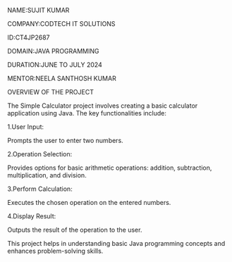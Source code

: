 NAME:SUJIT KUMAR

COMPANY:CODTECH IT SOLUTIONS

ID:CT4JP2687

DOMAIN:JAVA PROGRAMMING

DURATION:JUNE TO JULY 2024

MENTOR:NEELA SANTHOSH KUMAR

OVERVIEW OF THE PROJECT

The Simple Calculator project involves creating a basic calculator application using Java. The key functionalities include:

1.User Input:

Prompts the user to enter two numbers.

2.Operation Selection:

Provides options for basic arithmetic operations: addition, subtraction, multiplication, and division.

3.Perform Calculation:

Executes the chosen operation on the entered numbers.

4.Display Result:

Outputs the result of the operation to the user.

This project helps in understanding basic Java programming concepts and enhances problem-solving skills.

